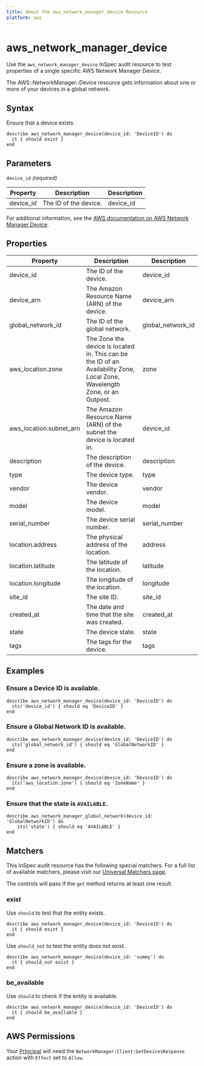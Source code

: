 ```yaml
---
title: About the aws_network_manager_device Resource
platform: aws
---
```


# aws_network_manager_device

Use the `aws_network_manager_device` InSpec audit resource to test properties of a single specific AWS Network Manager Device.

The AWS::NetworkManager::Device resource gets information about one or more of your devices in a global network.

## Syntax

Ensure that a device exists.

    describe aws_network_manager_device(device_id: 'DeviceID') do
      it { should exist }
    end

## Parameters

`device_id` _(required)_

| Property | Description | Description |
| --- | --- | --- |
| device_id | The ID of the device. | device_id |

For additional information, see the [AWS documentation on AWS Network Manager Device](https://docs.aws.amazon.com/AWSCloudFormation/latest/UserGuide/aws-resource-networkmanager-device.html).

## Properties

| Property | Description | Description |
| --- | --- | --- |
| device_id | The ID of the device. | device_id |
| device_arn | The Amazon Resource Name (ARN) of the device. | device_arn |
| global_network_id | The ID of the global network. | global_network_id |
| aws_location.zone | The Zone the device is located in. This can be the ID of an Availability Zone, Local Zone, Wavelength Zone, or an Outpost. | zone |
| aws_location.subnet_arn | The Amazon Resource Name (ARN) of the subnet the device is located in. | device_id |
| description | The description of the device. | description |
| type | The device type. | type |
| vendor | The device vendor. | vendor |
| model | The device model. | model |
| serial_number | The device serial number. | serial_number |
| location.address | The physical address of the location. | address |
| location.latitude | The latitude of the location. | latitude |
| location.longitude | The longitude of the location. | longitude |
| site_id | The site ID. | site_id |
| created_at | The date and time that the site was created. | created_at |
| state | The device state. | state |
| tags | The tags for the device. | tags |

## Examples

### Ensure a Device ID is available.
    describe aws_network_manager_device(device_id: 'DeviceID') do
      its('device_id') { should eq 'DeviceID' }
    end

### Ensure a Global Network ID is available.
    describe aws_network_manager_device(device_id: 'DeviceID') do
      its('global_network_id') { should eq 'GlobalNetworkID' }
    end

### Ensure a zone is available.
    describe aws_network_manager_device(device_id: 'DeviceID') do
      its('aws_location.zone') { should eq 'ZoneName' }
    end

### Ensure that the state is `AVAILABLE`.
    describe aws_network_manager_global_network(device_id: 'GlobalNetworkID') do
        its('state') { should eq 'AVAILABLE' }
    end

## Matchers

This InSpec audit resource has the following special matchers. For a full list of available matchers, please visit our [Universal Matchers page](https://www.inspec.io/docs/reference/matchers/).

The controls will pass if the `get` method returns at least one result.

### exist

Use `should` to test that the entity exists.

    describe aws_network_manager_device(device_id: 'DeviceID') do
      it { should exist }
    end

Use `should_not` to test the entity does not exist.

    describe aws_network_manager_device(device_id: 'summy') do
      it { should_not exist }
    end

### be_available

Use `should` to check if the entity is available.

    describe aws_network_manager_device(device_id: 'DeviceID') do
      it { should be_available }
    end

## AWS Permissions

Your [Principal](https://docs.aws.amazon.com/IAM/latest/UserGuide/intro-structure.html#intro-structure-principal) will need the `NetworkManager:Client:GetDevicesResponse` action with `Effect` set to `Allow`.